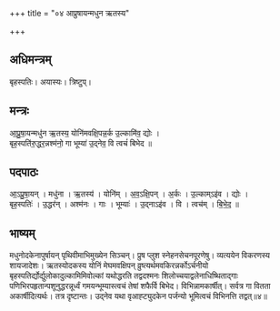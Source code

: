 +++
title = "०४ आप्रुषायन्मधुन ऋतस्य"

+++
## अधिमन्त्रम्
बृहस्पतिः। अयास्यः। त्रिष्टुप्।

## मन्त्रः
आ॒प्रु॒षा॒यन्मधु॑न ऋ॒तस्य॒ योनि॑मवक्षि॒पन्न॒र्क उ॒ल्कामि॑व॒ द्योः ।  
बृह॒स्पति॑रु॒द्धर॒न्नश्म॑नो॒ गा भूम्या॑ उ॒द्नेव॒ वि त्वचं॑ बिभेद ॥

## पदपाठः
आ॒ऽप्रु॒षा॒यन् । मधु॑ना । ऋ॒तस्य॑ । योनि॑म् । अ॒व॒ऽक्षि॒पन् । अ॒र्कः । उ॒ल्काम्ऽइ॑व । द्योः ।  
बृह॒स्पतिः॑ । उ॒द्धर॑न् । अश्म॑नः । गाः । भूम्याः॑ । उ॒द्नाऽइ॑व । वि । त्वच॑म् । बि॒भे॒द॒ ॥

## भाष्यम्
मधुनोदकेनापुर्षायन् पृथिवीमाभिमुख्येन सिञ्चन्। प्रुष प्लुश स्नेहनसेचनपूरणेषु। व्यत्ययेन विकरणस्य शायजादेशः। ऋतस्योदकस्य योनिं मेघमवक्षिपन् व्रुष्त्यर्थमवकिरन्नर्कोऽर्चनीयो बृहस्पतिर्द्योर्द्युलोकादुल्कामिमिवोल्कां यथोद्धरति तद्वदश्मनः शिलोच्चयाद्वलेनाधिष्थिताद्गाः पणिभिरपहृतान्पशूनुद्धरन्नूर्ध्वं गमयन्भूम्यास्त्वचं तेषां शफैर्वि बिभेद। विभिन्नामकार्षीत्। सर्वत्र गा वितता अकार्षीदित्यर्थः। तत्र दृष्टान्तः। उद्नेव यथा वृआह्ट्युदकेन पर्जन्यो भूमित्वचं विभिनत्ति तद्वत्॥४॥